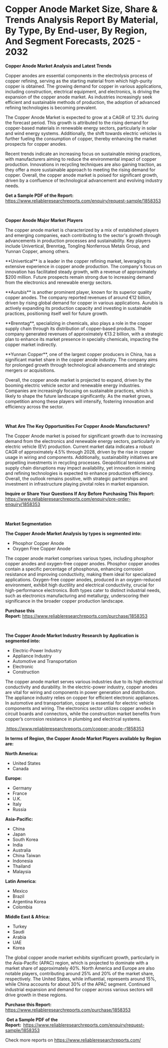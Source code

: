 <p><h1>Copper Anode Market Size, Share & Trends Analysis Report By Material, By Type, By End-user, By Region, And Segment Forecasts, 2025 - 2032</h1></p><p><strong>Copper Anode Market Analysis and Latest Trends</strong></p>
<p><p>Copper anodes are essential components in the electrolysis process of copper refining, serving as the starting material from which high-purity copper is obtained. The growing demand for copper in various applications, including construction, electrical equipment, and electronics, is driving the expansion of the copper anode market. As industries increasingly seek efficient and sustainable methods of production, the adoption of advanced refining technologies is becoming prevalent.</p><p>The Copper Anode Market is expected to grow at a CAGR of 12.3% during the forecast period. This growth is attributed to the rising demand for copper-based materials in renewable energy sectors, particularly in solar and wind energy systems. Additionally, the shift towards electric vehicles is further fueling the consumption of copper, thereby enhancing the market prospects for copper anodes.</p><p>Recent trends indicate an increasing focus on sustainable mining practices, with manufacturers aiming to reduce the environmental impact of copper production. Innovations in recycling techniques are also gaining traction, as they offer a more sustainable approach to meeting the rising demand for copper. Overall, the copper anode market is poised for significant growth, driven by a confluence of technological advancement and evolving industry needs.</p></p>
<p><strong>Get a Sample PDF of the Report:&nbsp;</strong> <a href="https://www.reliableresearchreports.com/enquiry/request-sample/1858353?utm_campaign=2657&utm_medium=2&utm_source=Github&utm_content=ia&utm_term=02042025&utm_id=copper-anode">https://www.reliableresearchreports.com/enquiry/request-sample/1858353</a></p>
<p>&nbsp;</p>
<p><strong>Copper Anode Major Market Players</strong></p>
<p><p>The copper anode market is characterized by a mix of established players and emerging companies, each contributing to the sector's growth through advancements in production processes and sustainability. Key players include Univertical, Brenntag, Tongling Nonferrous Metals Group, and Yunnan Copper, among others.</p><p>**Univertical** is a leader in the copper refining market, leveraging its extensive experience in copper anode production. The company's focus on innovation has facilitated steady growth, with a revenue of approximately $200 million. Future prospects remain strong due to increasing demand from the electronics and renewable energy sectors.</p><p>**Aurubis** is another prominent player, known for its superior quality copper anodes. The company reported revenues of around €12 billion, driven by rising global demand for copper in various applications. Aurubis is actively expanding its production capacity and investing in sustainable practices, positioning itself well for future growth.</p><p>**Brenntag**, specializing in chemicals, also plays a role in the copper supply chain through its distribution of copper-based products. The company generated revenues of approximately €13.2 billion, with a strategic plan to enhance its market presence in specialty chemicals, impacting the copper market indirectly.</p><p>**Yunnan Copper**, one of the largest copper producers in China, has a significant market share in the copper anode industry. The company aims for prolonged growth through technological advancements and strategic mergers or acquisitions.</p><p>Overall, the copper anode market is projected to expand, driven by the booming electric vehicle sector and renewable energy industries. Companies are increasingly focusing on sustainable practices, which is likely to shape the future landscape significantly. As the market grows, competition among these players will intensify, fostering innovation and efficiency across the sector.</p></p>
<p>&nbsp;</p>
<p><strong>What Are The Key Opportunities For Copper Anode Manufacturers?</strong></p>
<p><p>The Copper Anode market is poised for significant growth due to increasing demand from the electronics and renewable energy sectors, particularly in electric vehicle (EV) production. Current market data indicates a robust CAGR of approximately 4.5% through 2028, driven by the rise in copper usage in wiring and components. Additionally, sustainability initiatives are propelling investments in recycling processes. Geopolitical tensions and supply chain disruptions may impact availability, yet innovation in mining and refining technologies is expected to enhance production efficiency. Overall, the outlook remains positive, with strategic partnerships and investment in infrastructure playing pivotal roles in market expansion.</p></p>
<p><strong>Inquire or Share Your Questions If Any Before Purchasing This Report:</strong> <a href="https://www.reliableresearchreports.com/enquiry/pre-order-enquiry/1858353?utm_campaign=2657&utm_medium=2&utm_source=Github&utm_content=ia&utm_term=02042025&utm_id=copper-anode">https://www.reliableresearchreports.com/enquiry/pre-order-enquiry/1858353</a></p>
<p>&nbsp;</p>
<p><strong>Market Segmentation</strong></p>
<p><strong>The Copper Anode Market Analysis by types is segmented into:</strong></p>
<p><ul><li>Phosphor Copper Anode</li><li>Oxygen Free Copper Anode</li></ul></p>
<p><p>The copper anode market comprises various types, including phosphor copper anodes and oxygen-free copper anodes. Phosphor copper anodes contain a specific percentage of phosphorus, enhancing corrosion resistance and improving conductivity, making them ideal for specialized applications. Oxygen-free copper anodes, produced in an oxygen-reduced environment, exhibit high ductility and electrical conductivity, crucial for high-performance electronics. Both types cater to distinct industrial needs, such as electronics manufacturing and metallurgy, underscoring their significance in the broader copper production landscape.</p></p>
<p><strong>Purchase this Report:&nbsp;</strong><a href="https://www.reliableresearchreports.com/purchase/1858353?utm_campaign=2657&utm_medium=2&utm_source=Github&utm_content=ia&utm_term=02042025&utm_id=copper-anode">https://www.reliableresearchreports.com/purchase/1858353</a></p>
<p>&nbsp;</p>
<p><strong>The Copper Anode Market Industry Research by Application is segmented into:</strong></p>
<p><ul><li>Electric-Power Industry</li><li>Appliance Industry</li><li>Automotive and Transportation</li><li>Electronic</li><li>Construction</li></ul></p>
<p><p>The copper anode market serves various industries due to its high electrical conductivity and durability. In the electric-power industry, copper anodes are vital for wiring and components in power generation and distribution. The appliance industry relies on copper for efficient electronic appliances. In automotive and transportation, copper is essential for electric vehicle components and wiring. The electronics sector utilizes copper anodes in circuit boards and connectors, while the construction market benefits from copper’s corrosion resistance in plumbing and electrical systems.</p></p>
<p><a href="https://www.reliableresearchreports.com/copper-anode-r1858353?utm_campaign=2657&utm_medium=2&utm_source=Github&utm_content=ia&utm_term=02042025&utm_id=copper-anode">&nbsp;https://www.reliableresearchreports.com/copper-anode-r1858353</a></p>
<p><strong>In terms of Region, the Copper Anode Market Players available by Region are:</strong></p>
<p>
    <p> <strong> North America: </strong>
        <ul>
            <li>United States</li>
            <li>Canada</li>
        </ul>
        </p> 
    <p> <strong> Europe: </strong>
        <ul>
            <li>Germany</li>
            <li>France</li>
            <li>U.K.</li>
            <li>Italy</li>
            <li>Russia</li>
        </ul>
        </p> 
    <p> <strong> Asia-Pacific: </strong>
        <ul>
            <li>China</li>
            <li>Japan</li>
            <li>South Korea</li>
            <li>India</li>
            <li>Australia</li>
            <li>China Taiwan</li>
            <li>Indonesia</li>
            <li>Thailand</li>
            <li>Malaysia</li>
        </ul>
        </p> 
    <p> <strong> Latin America: </strong>
        <ul>
            <li>Mexico</li>
            <li>Brazil</li>
            <li>Argentina Korea</li>
            <li>Colombia</li>
        </ul>
        </p> 
    <p> <strong> Middle East & Africa: </strong>
        <ul>
            <li>Turkey</li>
            <li>Saudi</li>
            <li>Arabia</li>
            <li>UAE</li>
            <li>Korea</li>
        </ul>
    </p>
    </p>
<p><p>The global copper anode market exhibits significant growth, particularly in the Asia-Pacific (APAC) region, which is projected to dominate with a market share of approximately 40%. North America and Europe are also notable players, contributing around 25% and 20% of the market share, respectively. The United States, while influential, represents around 15%, while China accounts for about 30% of the APAC segment. Continued industrial expansion and demand for copper across various sectors will drive growth in these regions.</p></p>
<p><strong>Purchase this Report: </strong><a href="https://www.reliableresearchreports.com/purchase/1858353?utm_campaign=2657&utm_medium=2&utm_source=Github&utm_content=ia&utm_term=02042025&utm_id=copper-anode">https://www.reliableresearchreports.com/purchase/1858353</a></p>
<p>&nbsp;<strong>Get a Sample PDF of the Report:&nbsp;&nbsp;</strong><a href="https://www.reliableresearchreports.com/enquiry/request-sample/1858353?utm_campaign=2657&utm_medium=2&utm_source=Github&utm_content=ia&utm_term=02042025&utm_id=copper-anode">https://www.reliableresearchreports.com/enquiry/request-sample/1858353</a></p>
<p><strong></strong></p>
<p>Check more reports on <a href="https://www.reliableresearchreports.com/?utm_campaign=2657&utm_medium=2&utm_source=Github&utm_content=ia&utm_term=02042025&utm_id=copper-anode">https://www.reliableresearchreports.com/</a></p>